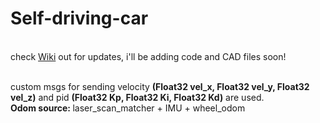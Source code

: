 <h1>Self-driving-car</h1>

<br /> check [Wiki](https://github.com/himadrir/self-driving-car/wiki) out for updates, i'll be adding code and CAD files soon!

<br />
custom msgs for sending velocity <strong>(Float32 vel_x, Float32 vel_y, Float32 vel_z)</strong> and pid <strong>(Float32 Kp, Float32 Ki, Float32 Kd)</strong> are used.

<br />
<strong> Odom source: </strong> laser_scan_matcher + IMU + wheel_odom
